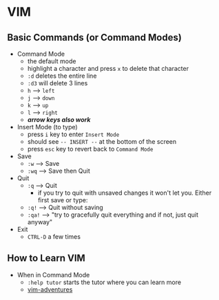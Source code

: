 # VIM

## Basic Commands (or Command Modes)

- Command Mode
  - the default mode
  - highlight a character and press `x` to delete that character
  - `:d` deletes the entire line
  - `:d3` will delete 3 lines
  - `h` --> `left`
  - `j` --> `down`
  - `k` --> `up`
  - `l` --> `right`
  - **_arrow keys also work_**
- Insert Mode (to type)
  - press `i` key to enter `Insert Mode`
  - should see `-- INSERT --` at the bottom of the screen
  - press `esc` key to revert back to `Command Mode`
- Save
  - `:w` --> Save
  - `:wq` --> Save then Quit
- Quit
  - `:q` --> Quit
    - if you try to quit with unsaved changes it won't let you. Either first save or type:
  - `:q!` --> Quit without saving
  - `:qa!` --> "try to gracefully quit everything and if not, just quit anyway"
- Exit
  - `CTRL-D` a few times

## How to Learn VIM

- When in Command Mode
  - `:help tutor` starts the tutor where you can learn more
  - [vim-adventures](https://vim-adventures.com/)

